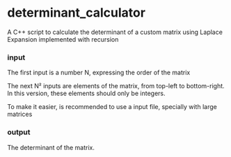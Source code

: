 # determinant_calculator
A C++ script to calculate the determinant of a custom matrix using Laplace Expansion implemented with recursion

### input
The first input is a number N, expressing the order of the matrix

The next N² inputs are elements of the matrix, from top-left to bottom-right. In this version, these elements should only be integers.

To make it easier, is recommended to use a input file, specially with large matrices

### output
The determinant of the matrix. 
